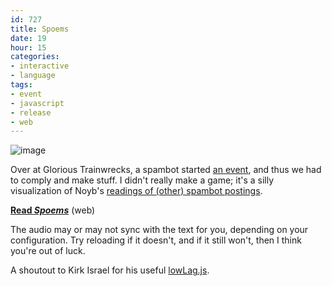 ```yaml
---
id: 727
title: Spoems
date: 19
hour: 15
categories:
- interactive
- language
tags:
- event
- javascript
- release
- web
---
```


![image](http://blog.agj.cl/wp-content/uploads/2012/10/spoemsscreen.png "Spoems screenshot")

Over at Glorious Trainwrecks, a spambot started [an event](http://www.glorioustrainwrecks.com/node/4281), and thus we had to comply and make stuff. I didn't really make a game; it's a silly visualization of Noyb's [readings of (other) spambot postings](http://www.glorioustrainwrecks.com/node/1529).

[**Read _Spoems_**](http://www.agj.cl/files/games/spoems/) (web)

The audio may or may not sync with the text for you, depending on your configuration. Try reloading if it doesn't, and if it still won't, then I think you're out of luck.

A shoutout to Kirk Israel for his useful [lowLag.js](http://lowlag.alienbill.com/).
